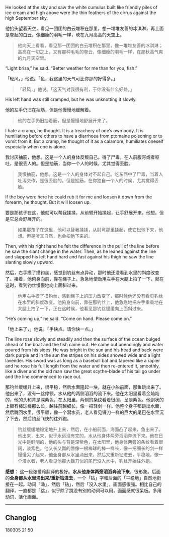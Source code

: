 He looked at the sky and saw the white cumulus built like friendly piles of ice cream and high above were the thin feathers of the cirrus against the high September sky. 

他抬头望着天空，看见一团团的白云堆积在那里，想一堆堆友善的冰淇淋，再上面是卷起的白云，像细瘦的羽毛一样，映在九月高高的天空上。

> 他向天上看看，看见那一团团的白云堆积在那里，像一堆堆友善的冰淇淋；高高在一切之上，又有那种毛毛的卷云，像细瘦的羽毛一样，在那秋高气爽的九月天空里。
“Light brisa,” he said. “Better weather for me than for you, fish.”

「轻风，」他说。「鱼，我这里的天气可比你那的好得多。」

> 「轻风，」他说。「这天气对我很有利，于你没有什么好处。」
His left hand was still cramped, but he was unknotting it slowly.

他的左手仍旧在抽筋，但是他慢慢地缓解着。

> 他的左手仍旧抽着筋，但是慢慢地舒展开来了。
I hate a cramp, he thought. It is a treachery of one’s own body. It is humiliating before others to have a diarrhoea from ptomaine poisoning or to vomit from it. But a cramp, he thought of it as a calambre, humiliates oneself especially when one is alone.

我讨厌抽筋，他想。这是一个人的身体反叛自己。得了尸毒，在人前腹泻或者呕吐，是很丢人的。但是抽筋，当你一个人的时候，尤其觉得丢脸。

> 我恨抽筋，他想。这是一个人的身体对不起自己。吃东西中了尸毒，当着人吐泻交作，是很丢脸的。但是抽筋，在你独自一个人的时候，尤其觉得丢脸。
If the boy were here he could rub it for me and loosen it down from the forearm, he thought. But it will loosen up.

要是那孩子在这，他就可以帮我揉揉，从前臂开始揉起，让手舒展开来，他想。但是它总会舒展开的。

> 如果那孩子在这里，他可以替我揉揉，从肘弯那里揉起，使它松弛下来，他想。但是听其自然，也会松弛下来的。
Then, with his right hand he felt the difference in the pull of the line before he saw the slant change in the water. Then, as he leaned against the line and slapped his left hand hard and fast against his thigh he saw the line slanting slowly upward.

然后，右手摸了摸钓丝，感觉到钓丝有点异动，那时他还没看到水里的斜度改变了。接着，他俯身向前，靠在绳子上，急急地使劲用左手在大腿上拍了一下，就在这时，看到钓丝慢慢地向上面斜过来。

> 他用右手摸了摸钓丝，感到绳子上的压力改变了，那时候他还没有看见钓丝在水里的斜度改变。他俯身向前，靠在那钓丝上，他急急地把左手重重地在大腿上拍了一下，正在这时候，他看见那钓丝缓缓向上面斜过来。
“He’s coming up,” he said. “Come on hand. Please come on.”

「他上来了，」他说。「手快点。请你快一点。」
The line rose slowly and steadily and then the surface of the ocean bulged ahead of the boat and the fish came out. He came out unendingly and water poured from his sides. He was bright in the sun and his head and back were dark purple and in the sun the stripes on his sides showed wide and a light lavender. His sword was as long as a baseball bat and tapered like a rapier and he rose his full length from the water and then re-entered it, smoothly, like a diver and the old man saw the great scythe-blade of his tail go under and the line commenced to race out.

那钓丝缓缓升上来，很平稳，然后水面隆起一块，就在小船前面，那鱼跳出来了。他出来了，没有一丝停顿，水从他的两侧滔滔的流下来。他在太阳里看着金灿灿的，他的头和背是深紫色，在太阳里，两侧的条纹看着很阔，呈淡紫色。他剑状的上额有棒球棒那么长，越往前越细长，像一把轻剑一样。他整个身子都跳出水面，然后跳回水里，很平顺，像一个潜水员，老人看见镰刀一样的巨大的尾巴在水里沉了下去，然后钓丝飞快的往外跑。

> 钓丝缓缓地稳定地升上来，然后，在小船前面，海面凸了起来，鱼出来了。他出来，出来，似乎永远没有完的，水从他身体两旁滔滔奔流下来。他在日光中是鲜明的，他的头与背是深紫色，在太阳里，他身体两旁的条纹看着很阔，淡紫色。他又长又赢的唇像一根棒球的棒一样长，像一把细长的剑一样慢慢尖了起来，他全身都从水里涌出来，然后又重新钻进去，平稳地，像一个潜水者，老人看见他那大镰刀似的尾巴没入水中，钓丝开始往外跑。

**感想**： 这一段张爱玲翻译的极好。**水从他身体两旁滔滔奔流下来**，很形象。后面的**全身都从水里涌出来/重新钻进去**，一个「钻」字和后面的「平稳地」自然地衔接在一起。动词「涌」，然后「钻」，然后「没入水里」，画面感很强。相比自己的翻译，一直都是「跳」，似乎除了跳没有别的动词可以用，画面感就很呆板。多用动词，活化画面。

---
## Changlog
180305 21:50